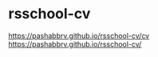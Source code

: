 # rsschool-cv
https://pashabbrv.github.io/rsschool-cv/cv  
https://pashabbrv.github.io/rsschool-cv/
